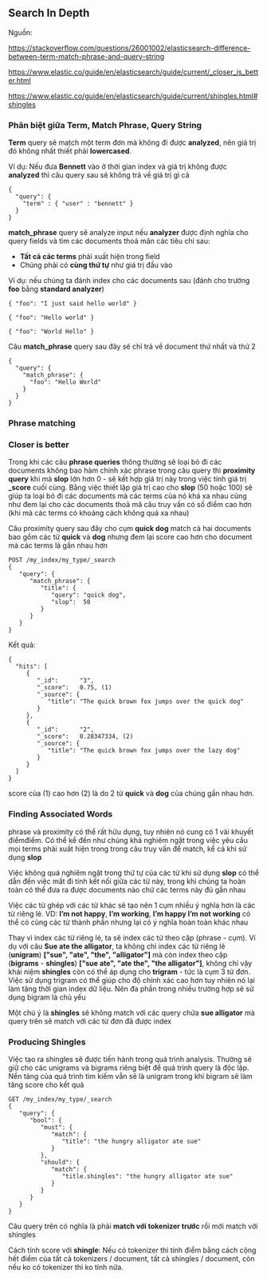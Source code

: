 ## Search In Depth

Nguồn:

https://stackoverflow.com/questions/26001002/elasticsearch-difference-between-term-match-phrase-and-query-string

https://www.elastic.co/guide/en/elasticsearch/guide/current/_closer_is_better.html

https://www.elastic.co/guide/en/elasticsearch/guide/current/shingles.html#shingles

### Phân biệt giữa Term, Match Phrase, Query String

**Term** query sẽ match một term đơn mà không đi được **analyzed**, nên giá trị đó không nhất thiết phải **lowercased**.

Ví dụ: Nếu đưa **Bennett** vào ở thời gian index và giá trị không được **analyzed** thì câu query sau sẽ không trả về giá trị gì cả

```
{
  "query": {
    "term" : { "user" : "bennett" }
  }
}
```

**match_phrase** query sẽ analyze input nếu **analyzer** được định nghĩa cho query fields và tìm các documents thoả mãn các tiêu chí sau:

- **Tất cả các terms** phải xuất hiện trong field
- Chúng phải có **cùng thứ tự** như giá trị đầu vào

Ví dụ: nếu chúng ta đánh index cho các documents sau (đánh cho trường **foo** bằng **standard analyzer**)

```
{ "foo": "I just said hello world" }

{ "foo": "Hello world" }

{ "foo": "World Hello" }
```

Câu **match_phrase** query sau đây sẽ chỉ trả về document thứ nhất và thứ 2

```
{
  "query": {
    "match_phrase": {
      "foo": "Hello World"
    }
  }
}
```

### Phrase matching

### Closer is better

Trong khi các câu **phrase queries**  thông thường sẽ loại bỏ đi các documents không bao hàm chính xác phrase trong câu query thì **proximity query** khi mà **slop** lớn hơn 0 - sẽ kết hợp giá trị này trong việc tính giá trị **_score** cuối cùng. Bằng việc thiết lập giá trị cao cho **slop** (50 hoặc 100) sẽ giúp ta loại bỏ đi các documents mà các terms của nó khá xa nhau cũng như đem lại cho các documents thoả mã câu truy vấn có số điểm cao hơn (khi mà các terms có khoảng cách không quá xa nhau)

Câu proximity query sau đây cho cụm **quick dog** match cả hai documents bao gồm các từ **quick** và **dog** nhưng đem lại score cao hơn cho document mà các terms là gần nhau hơn
```
POST /my_index/my_type/_search
{
   "query": {
      "match_phrase": {
         "title": {
            "query": "quick dog",
            "slop":  50 
         }
      }
   }
}
```

Kết quả:
```
{
  "hits": [
     {
        "_id":      "3",
        "_score":   0.75, (1)
        "_source": {
           "title": "The quick brown fox jumps over the quick dog"
        }
     },
     {
        "_id":      "2",
        "_score":   0.28347334, (2)
        "_source": {
           "title": "The quick brown fox jumps over the lazy dog"
        }
     }
  ]
}
```
score của (1) cao hơn (2) là do 2 từ **quick** và **dog** của chúng gần nhau hơn.

### Finding Associated Words

phrase và proximity có thể rất hữu dụng, tuy nhiên nó cung có 1 vài khuyết điểmđiểm. Có thể kể đến như chúng khá nghiêm ngặt trong việc yêu cầu mọi terms phải xuất hiện trong trong câu truy vấn để match, kể cả khi sử dụng **slop**

Việc không quá nghiêm ngặt trong thứ tự của các từ khi sử dụng **slop** có thể dẫn đến việc mất đi tính kết nối giữa các từ này, trong khi chúng ta hoàn toàn có thể đưa ra được documents nào chứ các terms này đủ gần nhau

Việc các từ ghép với các từ khác sẽ tạo nên 1 cụm nhiều ý nghĩa hơn là các từ riêng lẻ. VD: **I’m not happy**, **I’m working**, **I’m happy I’m not working** có thể có cùng các từ thành phần nhưng lại có ý nghĩa hoàn toàn khác nhau

Thay vì index các từ riêng lẻ, ta sẽ index các từ theo cặp (phrase - cụm). Ví dụ với câu **Sue ate the alligator**, ta không chỉ index các từ riêng lẻ (**unigram**) **["sue", "ate", "the", "alligator"]** mà còn index theo cặp (**bigrams** - **shingles**) **["sue ate", "ate the", "the alligator"]**, không chỉ vậy khái niệm **shingles** còn có thể áp dụng cho **trigram** - tức là cụm 3 từ đơn. Việc sử dụng trigram có thể giúp cho độ chính xác cao hơn tuy nhiên nó lại làm tăng thời gian index dữ liệu. Nên đa phần trong nhiều trường hợp sẽ sử dụng bigram là chủ yếu

Một chú ý là **shingles** sẽ không match với các query chứa **sue alligator** mà query trên sẽ match với các từ đơn đã được index

### Producing Shingles

Việc tạo ra shingles sẽ được tiến hành trong quá trình analysis. Thường sẽ giữ cho các unigrams và bigrams riêng biệt để quá trình query là độc lập. Nền tảng của quá trình tìm kiếm vẫn sẽ là unigram trong khi bigram sẽ làm tăng score cho kết quả

```
GET /my_index/my_type/_search
{
   "query": {
      "bool": {
         "must": {
            "match": {
               "title": "the hungry alligator ate sue"
            }
         },
         "should": {
            "match": {
               "title.shingles": "the hungry alligator ate sue"
            }
         }
      }
   }
}
```
Câu query trên có nghĩa là phải **match với tokenizer trước** rồi mới match với shingles

Cách tính score với **shingle**: Nếu có tokenizer thì tính điểm bằng cách cộng hết điểm của tất cả tokenizers / document, tất cả shingles / document, còn nếu ko có tokenizer thì ko tính nữa.
